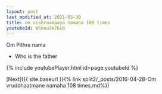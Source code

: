 ```yaml
---
layout: post
last_modified_at: 2021-03-30
title: om vishraamaaya namaha 108 times
youtubeId: WSnnu7m7KxQ
---
```

 
 
Om Pithre nama 
 
 -  Who is the father 
 
  
 
  
 
 
 
 
 
 


{% include youtubePlayer.html id=page.youtubeId %}
 
[Next]({{ site.baseurl }}{% link  split2/_posts/2016-04-28-Om vruddhaatmane namaha 108 times.md%})
 
